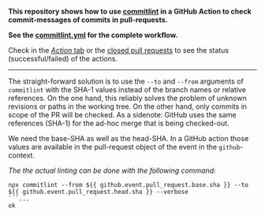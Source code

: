 **This repository shows how to use [commitlint](https://commitlint.js.org) in a GitHub Action to check commit-messages of commits in pull-requests.**

**See the [commitlint.yml](.github/workflows/commitlint.yml) for the complete workflow.**

Check in the [*Action* tab](https://github.com/mluppi/commitlint-pr-demo/actions/workflows/commitlint.yml) or the [closed pull requests](https://github.com/mluppi/commitlint-pr-demo/pulls?q=is%3Apr+is%3Aclosed) to see the status (successful/failed) of the actions.

---

The straight-forward solution is to use the `--to` and `--from` arguments of `commitlint` with the SHA-1 values instead of the branch names or relative references. On the one hand, this reliably solves the problem of unknown revisions or paths in the working tree. On the other hand, only commits in scope of the PR will be checked. As a sidenote: GitHub uses the same references (SHA-1) for the ad-hoc merge that is being checked-out.

We need the base-SHA as well as the head-SHA. In a GitHub action those values are available in the pull-request object of the event in the `github`-context.

*The the actual linting can be done with the following command:*
```
npx commitlint --from ${{ github.event.pull_request.base.sha }} --to ${{ github.event.pull_request.head.sha }} --verbose
```...
ok

